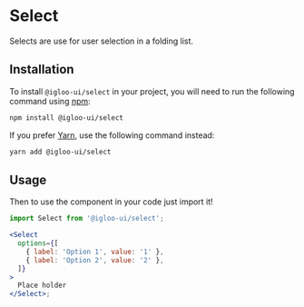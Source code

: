 # Select

Selects are use for user selection in a folding list.

<ReferenceLinks />

## Installation

To install `@igloo-ui/select` in your project, you will need to run the following command using [npm](https://www.npmjs.com/):

```bash
npm install @igloo-ui/select
```

If you prefer [Yarn](https://classic.yarnpkg.com/en/), use the following command instead:

```bash
yarn add @igloo-ui/select
```

## Usage

Then to use the component in your code just import it!

```jsx
import Select from '@igloo-ui/select';

<Select
  options={[
    { label: 'Option 1', value: '1' },
    { label: 'Option 2', value: '2' },
  ]}
>
  Place holder
</Select>;
```

